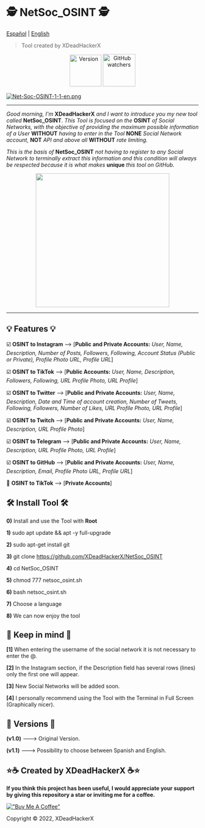 # 🕵️ NetSoc_OSINT 🕵️

[Español](https://github.com/XDeadHackerX/NetSoc_OSINT/blob/main/README.md) | [English](https://github.com/XDeadHackerX/NetSoc_OSINT/blob/main/README-English.md)

> Tool created by XDeadHackerX

<p align="center"> <img width="83px" alt="Version" src="https://img.shields.io/badge/version-1.1-blue.svg?style=flat"/> <img width="85px" alt="GitHub watchers" src="https://visitor-badge.glitch.me/badge?page_id=NetSoc_OSINT&left_color=gray&right_color=blue"/></p>

[![Net-Soc-OSINT-1-1-en.png](https://i.postimg.cc/0QpbmJm7/Net-Soc-OSINT-1-1-en.png)](https://postimg.cc/Kk8Ghj0Y)

---

*Good morning, I'm* **XDeadHackerX** *and I want to introduce you my new tool called* **NetSoc_OSINT**. *This Tool is focused on the* **OSINT** *of Social Networks, with the objective of providing the maximum possible information of a User* **WITHOUT** *having to enter in the Tool* **NONE** *Social Network account,* **NOT** *API and above all* **WITHOUT** *rate limiting.*

*This is the basis of* **NetSoc_OSINT** *not having to register to any Social Network to terminally extract this information and this condition will always be respected because it is what makes* **unique** *this tool on GitHub.*

<p align="center"><img src=https://i.postimg.cc/0yrH4qG6/pc1.webp width="350px"/></p>

---

## 💡 Features 💡

:ballot_box_with_check: **OSINT to Instagram** --> [**Public and Private Accounts:** *User, Name, Description, Number of Posts, Followers, Following, Account Status (Public or Private), Profile Photo URL, Profile URL*]

:ballot_box_with_check: **OSINT to TikTok** --> [**Public Accounts:** *User, Name, Description, Followers, Following, URL Profile Photo, URL Profile*]

:ballot_box_with_check: **OSINT to Twitter** --> [**Public and Private Accounts:** *User, Name, Description, Date and Time of account creation, Number of Tweets, Following, Followers, Number of Likes, URL Profile Photo, URL Profile*]

:ballot_box_with_check: **OSINT to Twitch** --> [**Public and Private Accounts:** *User, Name, Description, URL Profile Photo*]

:ballot_box_with_check: **OSINT to Telegram** --> [**Public and Private Accounts:** *User, Name, Description, URL Profile Photo, URL Profile*]

:ballot_box_with_check: **OSINT to GitHub** --> [**Public and Private Accounts:** *User, Name, Description, Email, Profile Photo URL, Profile URL*]

:black_square_button: **OSINT to TikTok** --> [**Private Accounts**]

## 🛠 Install Tool 🛠

**0)** Install and use the Tool with **Root**

**1)** sudo apt update && apt -y full-upgrade

**2)** sudo apt-get install git

**3)** git clone https://github.com/XDeadHackerX/NetSoc_OSINT

**4)** cd NetSoc_OSINT

**5)** chmod 777 netsoc_osint.sh

**6)** bash netsoc_osint.sh

**7)** Choose a language

**8)** We can now enjoy the tool

## 🎲 Keep in mind 🎲

**[1]** When entering the username of the social network it is not necessary to enter the @.

**[2]** In the Instagram section, if the Description field has several rows (lines) only the first one will appear.

**[3]** New Social Networks will be added soon.

**[4]** I personally recommend using the Tool with the Terminal in Full Screen (Graphically nicer).

## 🔎 Versions 🔎

**(v1.0)** ---> Original Version.

**(v1.1)** ---> Possibility to choose between Spanish and English.

## ⭐☕ Created by XDeadHackerX ☕⭐

**If you think this project has been useful, I would appreciate your support by giving this repository a star or inviting me for a coffee.**

[!["Buy Me A Coffee"](https://www.buymeacoffee.com/assets/img/custom_images/orange_img.png)](https://www.buymeacoffee.com/XDeadHackerX)

Copyright © 2022, XDeadHackerX

